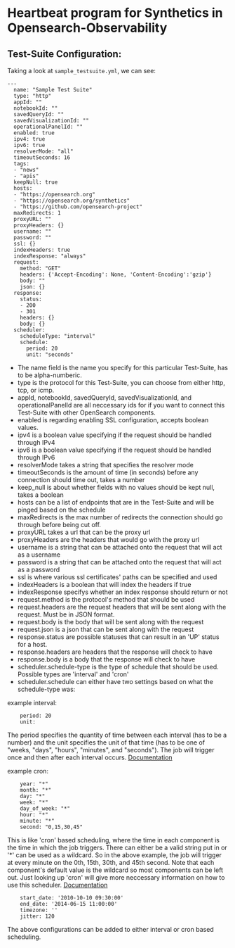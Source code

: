# Heartbeat program for Synthetics in Opensearch-Observability


## Test-Suite Configuration:

Taking a look at `sample_testsuite.yml`, we can see:
```
---
  name: "Sample Test Suite"
  type: "http"
  appId: ""
  notebookId: ""
  savedQueryId: ""
  savedVisualizationId: ""
  operationalPanelId: ""
  enabled: true
  ipv4: true
  ipv6: true
  resolverMode: "all"
  timeoutSeconds: 16
  tags:
  - "news"
  - "apis"
  keepNull: true
  hosts:
  - "https://opensearch.org"
  - "https://opensearch.org/synthetics"
  - "https://github.com/opensearch-project"
  maxRedirects: 1
  proxyURL: ""
  proxyHeaders: {}
  username: ""
  password: ""
  ssl: {}
  indexHeaders: true
  indexResponse: "always"
  request:
    method: "GET"
    headers: {'Accept-Encoding': None, 'Content-Encoding':'gzip'}
    body: ""
    json: {}
  response:
    status:
    - 200
    - 301
    headers: {}
    body: {}
  scheduler:
    scheduleType: "interval"
    schedule:
      period: 20
      unit: "seconds"
```

* The name field is the name you specify for this particular Test-Suite, has to be alpha-numberic.
* type is the protocol for this Test-Suite, you can choose from either http, tcp, or icmp.
* appId, notebookId, savedQueryId, savedVisualizationId, and operationalPanelId are all neccessary ids for if you want to connect this Test-Suite with other OpenSearch components.
* enabled is regarding enabling SSL configuration, accepts boolean values.
* ipv4 is a boolean value specifying if the request should be handled through IPv4
* ipv6 is a boolean value specifying if the request should be handled through IPv6
* resolverMode takes a string that specifies the resolver mode
* timeoutSeconds is the amount of time (in seconds) before any connection should time out, takes a number
* keep_null is about whether fields with no values should be kept null, takes a boolean
* hosts can be a list of endpoints that are in the Test-Suite and will be pinged based on the schedule
* maxRedirects is the max number of redirects the connection should go through before being cut off.
* proxyURL takes a url that can be the proxy url
* proxyHeaders are the headers that would go with the proxy url
* username is a string that can be attached onto the request that will act as a username
* password is a string that can be attached onto the request that will act as a password
* ssl is where various ssl certificates' paths can be specified and used
* indexHeaders is a boolean that will index the headers if true
* indexResponse specifys whether an index response should return or not
* request.method is the protocol's method that should be used
* request.headers are the request headers that will be sent along with the request. Must be in JSON format.
* request.body is the body that will be sent along with the request
* request.json is a json that can be sent along with the request
* response.status are possible statuses that can result in an 'UP' status for a host.
* response.headers are headers that the response will check to have
* response.body is a body that the response will check to have
* scheduler.schedule-type is the type of schedule that should be used. Possible types are 'interval' and 'cron'
* scheduler.schedule can either have two settings based on what the schedule-type was:

example interval:
```
    period: 20
    unit: 
```
The period specifies the quantity of time between each interval (has to be a number) and the unit specifies the unit of that time (has to be one of "weeks, "days", "hours", "minutes", and "seconds"). The job will trigger once and then after each interval occurs. [Documentation](https://apscheduler.readthedocs.io/en/3.x/modules/triggers/cron.html#module-apscheduler.triggers.cron)

example cron:
```
    year: "*"
    month: "*"
    day: "*"
    week: "*"
    day_of_week: "*"
    hour: "*"
    minute: "*"
    second: "0,15,30,45"
```
This is like 'cron' based scheduling, where the time in each component is the time in which the job triggers. There can either be a valid string put in or '*' can be used as a wildcard. So in the above example, the job will trigger at every minute on the 0th, 15th, 30th, and 45th second. Note that each component's default value is the wildcard so most components can be left out. Just looking up 'cron'  will give more neccessary information on how to use this scheduler. [Documentation](https://apscheduler.readthedocs.io/en/3.x/modules/triggers/cron.html#module-apscheduler.triggers.cron)

```
    start_date: '2010-10-10 09:30:00'
    end_date: '2014-06-15 11:00:00'
    timezone: ''
    jitter: 120
```
The above configurations can be added to either interval or cron based scheduling.